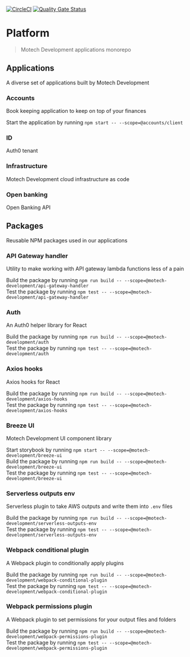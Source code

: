 [![CircleCI](https://circleci.com/gh/motech-development/platform.svg?style=shield)](https://circleci.com/gh/motech-development/platform)
[![Quality Gate Status](https://sonarcloud.io/api/project_badges/measure?project=motech-development_platform&metric=alert_status)](https://sonarcloud.io/dashboard?id=motech-development_platform)

# Platform

> Motech Development applications monorepo

## Applications

A diverse set of applications built by Motech Development

### Accounts

Book keeping application to keep on top of your finances

Start the application by running `npm start -- --scope=@accounts/client`

### ID

Auth0 tenant

### Infrastructure

Motech Development cloud infrastructure as code

### Open banking

Open Banking API

## Packages

Reusable NPM packages used in our applications

### API Gateway handler

Utility to make working with API gateway lambda functions less of a pain

Build the package by running `npm run build -- --scope=@motech-development/api-gateway-handler`\
Test the package by running `npm test -- --scope=@motech-development/api-gateway-handler`

### Auth

An Auth0 helper library for React

Build the package by running `npm run build -- --scope=@motech-development/auth`\
Test the package by running `npm test -- --scope=@motech-development/auth`

### Axios hooks

Axios hooks for React

Build the package by running `npm run build -- --scope=@motech-development/axios-hooks`\
Test the package by running `npm test -- --scope=@motech-development/axios-hooks`

### Breeze UI

Motech Development UI component library

Start storybook by running `npm start -- --scope=@motech-development/breeze-ui`\
Build the package by running `npm run build -- --scope=@motech-development/breeze-ui`\
Test the package by running `npm test -- --scope=@motech-development/breeze-ui`

### Serverless outputs env

Serverless plugin to take AWS outputs and write them into `.env` files

Build the package by running `npm run build -- --scope=@motech-development/serverless-outputs-env`\
Test the package by running `npm test -- --scope=@motech-development/serverless-outputs-env`

### Webpack conditional plugin

A Webpack plugin to conditionally apply plugins

Build the package by running `npm run build -- --scope=@motech-development/webpack-conditional-plugin`\
Test the package by running `npm test -- --scope=@motech-development/webpack-conditional-plugin`

### Webpack permissions plugin

A Webpack plugin to set permissions for your output files and folders

Build the package by running `npm run build -- --scope=@motech-development/webpack-permissions-plugin`\
Test the package by running `npm test -- --scope=@motech-development/webpack-permissions-plugin`
